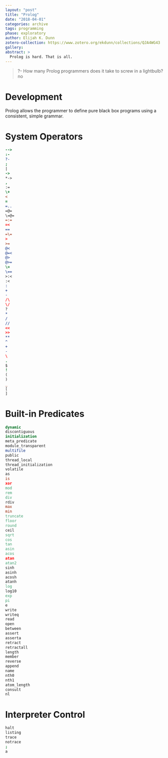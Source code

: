 ```yaml
---
layout: "post"
title: "Prolog"
date: "2018-04-01"
categories: archive
tags: programming
phase: exploratory
author: Elijah K. Dunn
zotero-collection: https://www.zotero.org/ekdunn/collections/QJA4WG43
gallery: 
abstract: >
  Prolog is hard. That is all.
---
```


> ?- How many Prolog programmers does it take to screw in a lightbulb?  
> no

# Development
Prolog allows the programmer to define pure black box programs using a consistent, simple grammar.

# System Operators
```prolog
-->
:-
?-
;
|
->
*->
,
:=
\+
<
=
=..
=@=
\=@=
=:=
=<
==
=\=
>
>=
@<
@=<
@>
@>=
\=
\==
>:<
:<
:
+
-
/\
\/
?
*
/
//
<<
>>
**
^
+
-
\
.
$
!
(
)
_
[
]
```

# Built-in Predicates
```prolog
dynamic
discontiguous
initialization
meta_predicate
module_transparent
multifile
public
thread_local
thread_initialization
volatile
as
is
xor
mod
rem
div
rdiv
max
min
truncate
floor
round
ceil
sqrt
cos
tan
asin
acos
atan
atan2
sinh
asinh
acosh
atanh
log
log10
exp
pi
e
write
writeq
read
open
between
assert
asserta
retract
retractall
length
member
reverse
append
name
nth0
nth1
atom_length
consult
nl
```

# Interpreter Control
```prolog
halt
listing
trace
notrace
;
a
```
